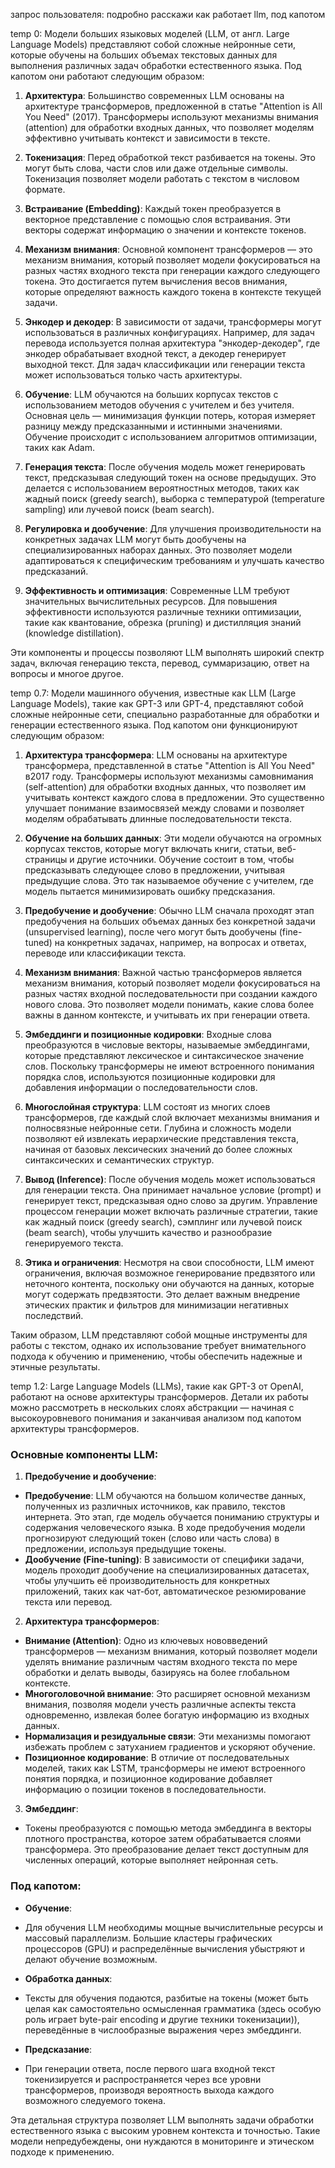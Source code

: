 запрос пользователя: подробно расскажи как работает llm, под капотом

temp 0:
Модели больших языковых моделей (LLM, от англ. Large Language Models) представляют собой сложные нейронные сети, которые обучены на больших объемах текстовых данных для выполнения различных задач обработки естественного языка. Под капотом они работают следующим образом:

1. **Архитектура**: Большинство современных LLM основаны на архитектуре трансформеров, предложенной в статье "Attention is All You Need" (2017). Трансформеры используют механизмы внимания (attention) для обработки входных данных, что позволяет моделям эффективно учитывать контекст и зависимости в тексте.

2. **Токенизация**: Перед обработкой текст разбивается на токены. Это могут быть слова, части слов или даже отдельные символы. Токенизация позволяет модели работать с текстом в числовом формате.

3. **Встраивание (Embedding)**: Каждый токен преобразуется в векторное представление с помощью слоя встраивания. Эти векторы содержат информацию о значении и контексте токенов.

4. **Механизм внимания**: Основной компонент трансформеров — это механизм внимания, который позволяет модели фокусироваться на разных частях входного текста при генерации каждого следующего токена. Это достигается путем вычисления весов внимания, которые определяют важность каждого токена в контексте текущей задачи.

5. **Энкодер и декодер**: В зависимости от задачи, трансформеры могут использоваться в различных конфигурациях. Например, для задач перевода используется полная архитектура "энкодер-декодер", где энкодер обрабатывает входной текст, а декодер генерирует выходной текст. Для задач классификации или генерации текста может использоваться только часть архитектуры.

6. **Обучение**: LLM обучаются на больших корпусах текстов с использованием методов обучения с учителем и без учителя. Основная цель — минимизация функции потерь, которая измеряет разницу между предсказанными и истинными значениями. Обучение происходит с использованием алгоритмов оптимизации, таких как Adam.

7. **Генерация текста**: После обучения модель может генерировать текст, предсказывая следующий токен на основе предыдущих. Это делается с использованием вероятностных методов, таких как жадный поиск (greedy search), выборка с температурой (temperature sampling) или лучевой поиск (beam search).

8. **Регулировка и дообучение**: Для улучшения производительности на конкретных задачах LLM могут быть дообучены на специализированных наборах данных. Это позволяет модели адаптироваться к специфическим требованиям и улучшать качество предсказаний.

9. **Эффективность и оптимизация**: Современные LLM требуют значительных вычислительных ресурсов. Для повышения эффективности используются различные техники оптимизации, такие как квантование, обрезка (pruning) и дистилляция знаний (knowledge distillation).

Эти компоненты и процессы позволяют LLM выполнять широкий спектр задач, включая генерацию текста, перевод, суммаризацию, ответ на вопросы и многое другое.


temp 0.7:
Модели машинного обучения, известные как LLM (Large Language Models), такие как GPT-3 или GPT-4, представляют собой сложные нейронные сети, специально разработанные для обработки и генерации естественного языка. Под капотом они функционируют следующим образом:

1. **Архитектура трансформера**: LLM основаны на архитектуре трансформера, представленной в статье "Attention is All You Need" в2017 году. Трансформеры используют механизмы самовнимания (self-attention) для обработки входных данных, что позволяет им учитывать контекст каждого слова в предложении. Это существенно улучшает понимание взаимосвязей между словами и позволяет моделям обрабатывать длинные последовательности текста.

2. **Обучение на больших данных**: Эти модели обучаются на огромных корпусах текстов, которые могут включать книги, статьи, веб-страницы и другие источники. Обучение состоит в том, чтобы предсказывать следующее слово в предложении, учитывая предыдущие слова. Это так называемое обучение с учителем, где модель пытается минимизировать ошибку предсказания.

3. **Предобучение и дообучение**: Обычно LLM сначала проходят этап предобучения на больших объемах данных без конкретной задачи (unsupervised learning), после чего могут быть дообучены (fine-tuned) на конкретных задачах, например, на вопросах и ответах, переводе или классификации текста.

4. **Механизм внимания**: Важной частью трансформеров является механизм внимания, который позволяет модели фокусироваться на разных частях входной последовательности при создании каждого нового слова. Это позволяет модели понимать, какие слова более важны в данном контексте, и учитывать их при генерации ответа.

5. **Эмбеддинги и позиционные кодировки**: Входные слова преобразуются в числовые векторы, называемые эмбеддингами, которые представляют лексическое и синтаксическое значение слов. Поскольку трансформеры не имеют встроенного понимания порядка слов, используются позиционные кодировки для добавления информации о последовательности слов.

6. **Многослойная структура**: LLM состоят из многих слоев трансформеров, где каждый слой включает механизмы внимания и полносвязные нейронные сети. Глубина и сложность модели позволяют ей извлекать иерархические представления текста, начиная от базовых лексических значений до более сложных синтаксических и семантических структур.

7. **Вывод (Inference)**: После обучения модель может использоваться для генерации текста. Она принимает начальное условие (prompt) и генерирует текст, предсказывая одно слово за другим. Управление процессом генерации может включать различные стратегии, такие как жадный поиск (greedy search), сэмплинг или лучевой поиск (beam search), чтобы улучшить качество и разнообразие генерируемого текста.

8. **Этика и ограничения**: Несмотря на свои способности, LLM имеют ограничения, включая возможное генерирование предвзятого или неточного контента, поскольку они обучаются на данных, которые могут содержать предвзятости. Это делает важным внедрение этических практик и фильтров для минимизации негативных последствий.

Таким образом, LLM представляют собой мощные инструменты для работы с текстом, однако их использование требует внимательного подхода к обучению и применению, чтобы обеспечить надежные и этичные результаты.


temp 1.2:
Large Language Models (LLMs), такие как GPT-3 от OpenAI, работают на основе архитектуры трансформеров. Детали их работы можно рассмотреть в нескольких слоях абстракции — начиная с высокоуровневого понимания и заканчивая анализом под капотом архитектуры трансформеров.

### Основные компоненты LLM:

1. **Предобучение и дообучение**:
 - **Предобучение**: LLM обучаются на большом количестве данных, полученных из различных источников, как правило, текстов интернета. Это этап, где модель обучается пониманию структуры и содержания человеческого языка. В ходе предобучения модели прогнозируют следующий токен (слово или часть слова) в предложении, используя предыдущие токены.
 - **Дообучение (Fine-tuning)**: В зависимости от специфики задачи, модель проходит дообучение на специализированных датасетах, чтобы улучшить её производительность для конкретных приложений, таких как чат-бот, автоматическое резюмирование текста или перевод.

2. **Архитектура трансформеров**:
 - **Внимание (Attention)**: Одно из ключевых нововведений трансформеров — механизм внимания, который позволяет модели уделять внимание различным частям входного текста по мере обработки и делать выводы, базируясь на более глобальном контексте.
 - **Многоголовочной внимание**: Это расширяет основной механизм внимания, позволяя модели учесть различные аспекты текста одновременно, извлекая более богатую информацию из входных данных.
 - **Нормализация и резидуальные связи**: Эти механизмы помогают избежать проблем с затуханием градиентов и ускоряют обучение.
 - **Позиционное кодирование**: В отличие от последовательных моделей, таких как LSTM, трансформеры не имеют встроенного понятия порядка, и позиционное кодирование добавляет информацию о позиции токенов в последовательности.

3. **Эмбеддинг**:
 - Токены преобразуются с помощью метода эмбеддинга в векторы плотного пространства, которое затем обрабатывается слоями трансформера. Это преобразование делает текст доступным для численных операций, которые выполняет нейронная сеть.

### Под капотом:

- **Обучение**:
 - Для обучения LLM необходимы мощные вычислительные ресурсы и массовый параллелизм. Большие кластеры графических процессоров (GPU) и распределённые вычисления убыстряют и делают обучение возможным.
- **Обработка данных**:
 - Тексты для обучения подаются, разбитые на токены (может быть целая как самостоятельно осмысленная грамматика (здесь особую роль играет byte-pair encoding и другие техники токенизации)), переведённые в числообразные выражения через эмбеддинги.

- **Предсказание**:
 - При генерации ответа, после первого шага входной текст токенизируется и распространяется через все уровни трансформеров, производя вероятность выхода каждого возможного следуемого токена.

Эта детальная структура позволяет LLM выполнять задачи обработки естественного языка с высоким уровнем контекста и точностью. Такие модели непредубеждены, они нуждаются в мониторинге и этическом подходе к применению.